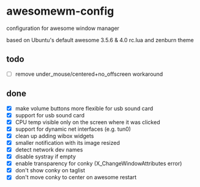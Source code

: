 # awesomewm-config
configuration for awesome window manager

based on Ubuntu's default awesome 3.5.6 & 4.0 rc.lua and zenburn theme

## todo
- [ ] remove under_mouse/centered+no_offscreen workaround

## done
- [x] make volume buttons more flexible for usb sound card
- [x] support for usb sound card
- [x] CPU temp visible only on the screen where it was clicked
- [x] support for dynamic net interfaces (e.g. tun0)
- [x] clean up adding wibox widgets
- [x] smaller notification with its image resized
- [x] detect network dev names
- [x] disable systray if empty
- [x] enable transparency for conky (X_ChangeWindowAttributes error)
- [x] don't show conky on taglist
- [x] don't move conky to center on awesome restart
